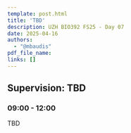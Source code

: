 ```yaml
---
template: post.html
title: 'TBD'
description: UZH BIO392 FS25 - Day 07
date: 2025-04-16
authors:
  - "@mbaudis"
pdf_file_name: 
links: []
---
```


## Supervision: TBD
### 09:00 - 12:00

TBD

<!--more-->

